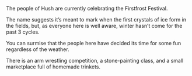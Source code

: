 The people of Hush are currently celebrating the Firstfrost Festival.

The name suggests it’s meant to mark when the first crystals of ice form in the fields, but, as everyone here is well aware, winter hasn’t come for the past 3 cycles.

You can surmise that the people here have decided its time for some fun regardless of the weather.

There is an arm wrestling competition, a stone-painting class, and a small marketplace full of homemade trinkets.
